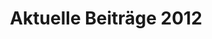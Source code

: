 ---
title: Aktuelle Beiträge 2012
menu:
  main:
    parent: Aktuelles
    weight: 2012
    name: "2012"
---